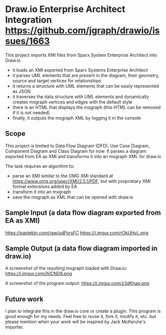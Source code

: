 # Draw.io Enterprise Architect Integration https://github.com/jgraph/drawio/issues/1663
This project imports XMI files from Sparx System Enterprise Architect into Draw.io

* it loads an XMI exported from Sparx Systems Enterprise Architect
* it parses UML elements that are present in the diagram, their geometry, source and target vertices for relationships
* it returns a structure with UML elements that can be easily represented as JSON
* it traverses the data structure with UML elements and dynamically creates mxgraph vertices and edges with the default style
* there is an HTML that displays the mxgraph (this HTML can be removed if it is not needed)
* finally, it outputs the mxgraph XML by logging it in the console

Scope
-----
This project is limited to Data Flow Diagram (DFD), Use Case Diagram, Component Diagram and Class Diagram for now.
It parses a diagram exported from EA as XMI and transforms it into an mxgraph XML for draw.io

The task requires an algorithm to:
* parse an XMI similar to the OMG XMI standard at https://www.omg.org/spec/XMI/2.5.1/PDF, but with proprietary XMI format extensions added by EA
* transform it into an mxgraph
* save the mxgraph as XML that can be opened with draw.io


Sample Input (a data flow diagram exported from EA as XMI)
----------------------------------------------------------
https://pastebin.com/raw/udPsrsFC https://i.imgur.com/rOkUHyL.png

Sample Output (a data flow diagram imported in draw.io)
-------------------------------------------------------
A screenshot of the resulting mxgraph loaded with Draw.io: https://i.imgur.com/ihICND8.png

A screenshot of the program output: https://i.imgur.com/z3dKhaq.png



Future work
-----------
I plan to integrate this in the draw.io core or create a plugin.
This program is good enough for my needs. Feel free to reuse it, fork it, modify it, etc. but please mention when your work will be inspired by Jack McKenzie's importer.
